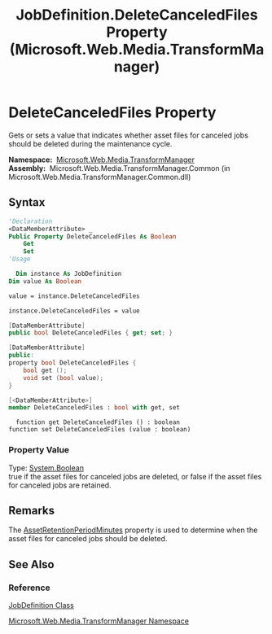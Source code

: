﻿---
title: JobDefinition.DeleteCanceledFiles Property (Microsoft.Web.Media.TransformManager)
TOCTitle: DeleteCanceledFiles Property
ms:assetid: P:Microsoft.Web.Media.TransformManager.JobDefinition.DeleteCanceledFiles
ms:mtpsurl: https://msdn.microsoft.com/en-us/library/microsoft.web.media.transformmanager.jobdefinition.deletecanceledfiles(v=VS.90)
ms:contentKeyID: 35521083
ms.date: 06/14/2012
mtps_version: v=VS.90
f1_keywords:
- Microsoft.Web.Media.TransformManager.JobDefinition.set_DeleteCanceledFiles
- Microsoft.Web.Media.TransformManager.JobDefinition.get_DeleteCanceledFiles
- Microsoft.Web.Media.TransformManager.JobDefinition.DeleteCanceledFiles
dev_langs:
- csharp
- jscript
- vb
- FSharp
- cpp
api_location:
- Microsoft.Web.Media.TransformManager.Common.dll
api_name:
- Microsoft.Web.Media.TransformManager.JobDefinition.DeleteCanceledFiles
- Microsoft.Web.Media.TransformManager.JobDefinition.get_DeleteCanceledFiles
- Microsoft.Web.Media.TransformManager.JobDefinition.set_DeleteCanceledFiles
api_type:
- Managed
topic_type:
- apiref
- kbSyntax
product_family_name: VS
ROBOTS: INDEX,FOLLOW
---

# DeleteCanceledFiles Property

Gets or sets a value that indicates whether asset files for canceled jobs should be deleted during the maintenance cycle.

**Namespace:**  [Microsoft.Web.Media.TransformManager](microsoft-web-media-transformmanager-namespace.md)  
**Assembly:**  Microsoft.Web.Media.TransformManager.Common (in Microsoft.Web.Media.TransformManager.Common.dll)

## Syntax

```vb
'Declaration
<DataMemberAttribute> _
Public Property DeleteCanceledFiles As Boolean
    Get
    Set
'Usage

  Dim instance As JobDefinition
Dim value As Boolean

value = instance.DeleteCanceledFiles

instance.DeleteCanceledFiles = value
```

```csharp
[DataMemberAttribute]
public bool DeleteCanceledFiles { get; set; }
```

```cpp
[DataMemberAttribute]
public:
property bool DeleteCanceledFiles {
    bool get ();
    void set (bool value);
}
```

``` fsharp
[<DataMemberAttribute>]
member DeleteCanceledFiles : bool with get, set
```

```jscript
  function get DeleteCanceledFiles () : boolean
function set DeleteCanceledFiles (value : boolean)
```

### Property Value

Type: [System.Boolean](https://msdn.microsoft.com/library/a28wyd50)  
true if the asset files for canceled jobs are deleted, or false if the asset files for canceled jobs are retained.  

## Remarks

The [AssetRetentionPeriodMinutes](jobdefinition-assetretentionperiodminutes-property-microsoft-web-media-transformmanager.md) property is used to determine when the asset files for canceled jobs should be deleted.

## See Also

### Reference

[JobDefinition Class](jobdefinition-class-microsoft-web-media-transformmanager.md)

[Microsoft.Web.Media.TransformManager Namespace](microsoft-web-media-transformmanager-namespace.md)

